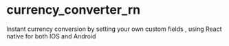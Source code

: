 # currency_converter_rn
 Instant currency conversion by setting your own custom fields , using React native for both IOS and Android
